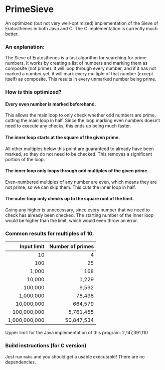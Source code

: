 # PrimeSieve

An optimized (but not very well-optimized) implementation of the Sieve of Eratosthenes in both Java and C. The C implementation is currently much better.

### An explanation:

The Sieve of Eratosthenes is a fast algorithm for searching for prime numbers. It works by creating a list of numbers and marking them as composite (not prime). It will loop through every number, and if it has not marked a number yet, it will mark every multiple of that number (except itself) as composite. This results in every unmarked number being prime.

### How is this optimized?

#### Every even number is marked beforehand.

This allows the main loop to only check whether odd numbers are prime, cutting the main loop in half. Since the loop marking even numbers doesn’t need to execute any checks, this ends up being much faster.

#### The inner loop starts at the square of the given prime.

All other multiples below this point are guaranteed to already have been marked, so they do not need to be checked. This removes a significant portion of the loop.

#### The inner loop only loops through odd multiples of the given prime.

Even-numbered multiples of any number are even, which means they are not prime, so we can skip them. This cuts the inner loop in half.

#### The outer loop only checks up to the square root of the limit.

Going any higher is unnecessary, since every number that we need to check has already been checked. The starting number of the inner loop would be higher than the limit, which would even throw an error.

### Common results for multiples of 10.

|   Input limit | Number of primes |
| ------------: | ---------------: |
|            10 |                4 |
|           100 |               25 |
|         1,000 |              168 |
|        10,000 |            1,229 |
|       100,000 |            9,592 |
|     1,000,000 |           78,498 |
|    10,000,000 |          664,579 |
|   100,000,000 |        5,761,455 |
| 1,000,000,000 |       50,847,534 |

Upper limit for the Java implementation of this program: 2,147,391,110

### Build instructions (for C version)

Just run `make` and you should get a usable executable! There are no dependencies.
